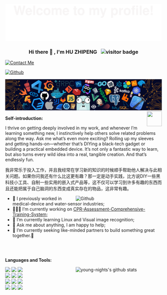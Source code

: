 <!--
There are some material websites for DIY homepages.
1.[emojis表情包网站]https://www.emojiall.com/zh-hans/all-emojis
2.[github的统计卡片]https://github.com/anuraghazra/github-readme-stats
3.[标签样式素材网站]https://shields.io
4.[svg简易图标素材]https://simpleicons.org
5.[动态奖杯素材]https://github.com/ryo-ma/github-profile-trophy
6.[颜文字素材网站]https://symbols.wisdom-life.in/zh-CN/emoticon
-->
<!--
There are some material websites for DIY homepages.
1.[emojis表情包网站]https://www.emojiall.com/zh-hans/all-emojis
2.[github的统计卡片]https://github.com/anuraghazra/github-readme-stats
3.[标签样式素材网站]https://shields.io
4.[svg简易图标素材]https://simpleicons.org
5.[动态奖杯素材]https://github.com/ryo-ma/github-profile-trophy
6.[颜文字素材网站]https://symbols.wisdom-life.in/zh-CN/emoticon
-->

![欢迎横幅](assets/Bottom_up.svg)


<!-- Your title -->
<div align="center">
  <h3>
    Hi there 👋 , I'm HU ZHIPENG
    <img src="https://visitor-badge.laobi.icu/badge?page_id=young-nights" alt="visitor badge" style="margin-left: 8px; vertical-align: right;">
  </h3>
</div>


<!--   Contact Me -->    
[![Contact Me](https://readme-typing-svg.herokuapp.com?color=000000&font=Playwrite+AU+QLD&size=12&center=false&vCenter=true&width=600&lines=Feel+free+to+contact+me+if+needed)](https://git.io/typing-svg)



<!-- Github徽章链接 & 个人Github主页跳转链接-->
<!-- Gmail徽章链接 & 个人Gmail的填充链接 -->
<!-- -->
[![Github](https://img.shields.io/badge/-Github-000?style=flat&logo=Github&logoColor=white)](https://github.com/young-nights)


<!--   my-header-img -->
![](./images/header_.png)
<a href="https://www.python.org/"><img src="https://upload.wikimedia.org/wikipedia/commons/c/c3/Python-logo-notext.svg" align="right" height="48" width="48" ></a>


**Self-introduction:** 
<!-- 自我简介-->
I thrive on getting deeply involved in my work, and whenever I’m learning something new, I instinctively help others solve related problems along the way. Ask me what’s even more exciting? Rolling up my sleeves and getting hands-on—whether that’s DIYing a black-tech gadget or building a practical embedded device. It’s not only a fantastic way to learn, but also turns every wild idea into a real, tangible creation. And that’s endlessly fun.

我非常乐于投入工作，并且我经常在学习新的知识的时候顺手帮助他人解决与此相关问题。如果你问我还有什么比这更有趣？那一定是动手实践，比方说DIY一些黑科技小工具、自制一些实用的嵌入式产品等，这不仅可以学习到许多有趣的东西而且还能把属于自己脑洞的东西变成真实存在的物品，这非常有趣。

<!-- Any image aligned to the right. Beware the width -->
<img width="55%" align="right" alt="Github" src="https://raw.githubusercontent.com/onimur/.github/master/.resources/git-header.svg" />

- 👯 I previously worked in medical-device and water-sensor industries;
- 👨🏽‍💻 I’m currently working on [CPR-Assessment-Comprehensive-Training-System](https://github.com/young-nights/CPR-Assessment-Comprehensive-Training-System);
- 🌱 I’m currently learning Linux and Visual image recognition; 
- 💬 Ask me about anything, I am happy to help;
- 👯 I’m currently seeking like-minded partners to build something great together.🤝

</br></br>

**Languages and Tools:** 

<!-- Your github readme stats
You can use this api: https://github.com/anuraghazra/github-readme-stats
-->
<p>
  <a href="https://github.com/onimur/handle-path-oz">
    <img width="55%" align="right" alt="young-nights's github stats" src="https://github-readme-stats.vercel.app/api?username=young-nights&show_icons=true&hide_border=false" />
  </a>
  
  <!-- Your languages and tools. Be careful with the alignment. 
  You can use this sites to get logos: https://www.vectorlogo.zone or https://simpleicons.org/
  -->
  
  <code><img width="10%" src="https://www.vectorlogo.zone/logos/arduino/arduino-ar21.svg"></code>
  <code><img width="10%" src="https://www.vectorlogo.zone/logos/cmake/cmake-ar21.svg"></code>
  <code><img width="10%" src="https://www.vectorlogo.zone/logos/git-scm/git-scm-ar21.svg"></code>
  <br />
  <code><img width="10%" src="https://www.vectorlogo.zone/logos/github/github-ar21.svg"></code>
  <code><img width="10%" src="https://www.vectorlogo.zone/logos/python/python-ar21.svg"></code>
  <code><img width="10%" src="https://www.vectorlogo.zone/logos/linux/linux-ar21.svg"></code>
  <br />
  <code><img width="10%" src="https://www.vectorlogo.zone/logos/mysql/mysql-ar21.svg"></code>
  <code><img width="10%" src="https://www.vectorlogo.zone/logos/qtio/qtio-ar21.svg"></code>
  <code><img width="10%" src="https://www.vectorlogo.zone/logos/visualstudio_code/visualstudio_code-ar21.svg"></code>
  <br />
  <code><img width="10%" src="https://www.vectorlogo.zone/logos/isocpp/isocpp-ar21.svg"></code>
  <code><img width="10%" src="https://www.vectorlogo.zone/logos/commonmark/commonmark-ar21.svg"></code>
  <code><img width="10%" src="https://www.vectorlogo.zone/logos/android/android-ar21.svg"></code>
</p>





